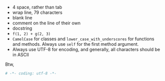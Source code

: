 - 4 space, rather than tab
- wrap line, 79 characters
- blank line
- comment on the line of their own
- docstring
- `f(1, 2) + g(2, 3)`
- `CamelCase` for classes and `lower_case_with_underscores` for functions 
  and methods. Always use `self` for the first method argument.
- Always use UTF-8 for encoding, and generally, all characters should be in
	ASCII

Btw, 
```python
# -*- coding: utf-8 -*-
```

